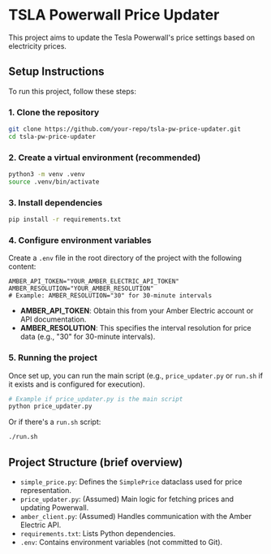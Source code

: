 # TSLA Powerwall Price Updater

This project aims to update the Tesla Powerwall's price settings based on electricity prices.

## Setup Instructions

To run this project, follow these steps:

### 1. Clone the repository

```bash
git clone https://github.com/your-repo/tsla-pw-price-updater.git
cd tsla-pw-price-updater
```

### 2. Create a virtual environment (recommended)

```bash
python3 -m venv .venv
source .venv/bin/activate
```

### 3. Install dependencies

```bash
pip install -r requirements.txt
```

### 4. Configure environment variables

Create a `.env` file in the root directory of the project with the following content:

```
AMBER_API_TOKEN="YOUR_AMBER_ELECTRIC_API_TOKEN"
AMBER_RESOLUTION="YOUR_AMBER_RESOLUTION"
# Example: AMBER_RESOLUTION="30" for 30-minute intervals
```

- **AMBER_API_TOKEN**: Obtain this from your Amber Electric account or API documentation.
- **AMBER_RESOLUTION**: This specifies the interval resolution for price data (e.g., "30" for 30-minute intervals).

### 5. Running the project

Once set up, you can run the main script (e.g., `price_updater.py` or `run.sh` if it exists and is configured for execution).

```bash
# Example if price_updater.py is the main script
python price_updater.py
```

Or if there's a `run.sh` script:

```bash
./run.sh
```

## Project Structure (brief overview)

- `simple_price.py`: Defines the `SimplePrice` dataclass used for price representation.
- `price_updater.py`: (Assumed) Main logic for fetching prices and updating Powerwall.
- `amber_client.py`: (Assumed) Handles communication with the Amber Electric API.
- `requirements.txt`: Lists Python dependencies.
- `.env`: Contains environment variables (not committed to Git).
